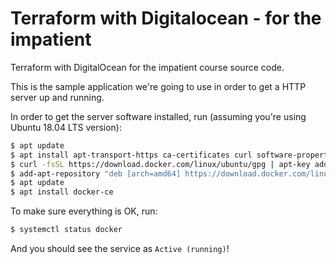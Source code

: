 # Terraform with Digitalocean - for the impatient

Terraform with DigitalOcean for the impatient course source code.

This is the sample application we're going to use in order to get a HTTP server up and running.

In order to get the server software installed, run (assuming you're using Ubuntu 18.04 LTS version):

```bash
$ apt update
$ apt install apt-transport-https ca-certificates curl software-properties-common
$ curl -fsSL https://download.docker.com/linux/ubuntu/gpg | apt-key add -
$ add-apt-repository "deb [arch=amd64] https://download.docker.com/linux/ubuntu bionic stable"
$ apt update
$ apt install docker-ce
```

To make sure everything is OK, run:

```bash
$ systemctl status docker
```

And you should see the service as `Active (running)`!

